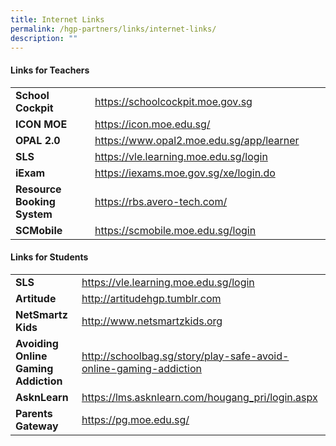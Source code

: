 ```yaml
---
title: Internet Links
permalink: /hgp-partners/links/internet-links/
description: ""
---
```

<h4><strong>Links for Teachers</strong></h4>
<table width="0">
<tbody>
<tr>
<td width="188"><strong>School Cockpit</strong></td>
<td width="435"><a href="http://schoolcockpit.moe.gov.sg/">https://schoolcockpit.moe.gov.sg</a></td>
</tr>
<tr>
<td width="188"><strong>ICON MOE</strong></td>
<td width="435"><a href="https://icon.moe.edu.sg/">https://icon.moe.edu.sg/</a></td>
</tr>
<tr>
<td width="188"><strong>OPAL 2.0</strong></td>
<td width="435"><a href="https://www.opal2.moe.edu.sg/app/learner">https://www.opal2.moe.edu.sg/app/learner</a></td>
</tr>
<tr>
<td width="188"><strong>SLS</strong></td>
<td width="435"><a href="https://vle.learning.moe.edu.sg/login">https://vle.learning.moe.edu.sg/login</a></td>
</tr>
<tr>
<td width="188"><strong>iExam</strong></td>
<td width="435"><a href="https://iexams.moe.gov.sg/xe/login.do">https://iexams.moe.gov.sg/xe/login.do</a></td>
</tr>
<tr>
<td width="188"><strong>Resource Booking System</strong></td>
<td width="435"><a href="https://rbs.avero-tech.com/">https://rbs.avero-tech.com/</a></td>
</tr>
<tr>
<td width="188"><strong>SCMobile</strong></td>
<td width="435"><a href="https://scmobile.moe.edu.sg/login">https://scmobile.moe.edu.sg/login</a></td>
</tr>
</tbody>
</table>
<h4><strong>Links for Students</strong></h4>
<table width="625">
<tbody>
<tr>
<td><strong>SLS</strong></td>
<td><a href="https://vle.learning.moe.edu.sg/login">https://vle.learning.moe.edu.sg/login</a></td>
</tr>
<tr>
<td><strong>Artitude</strong></td>
<td><a href="http://artitudehgp.tumblr.com/">http://artitudehgp.tumblr.com</a></td>
</tr>
<tr>
<td><strong>NetSmartz Kids</strong></td>
<td><a href="http://www.netsmartzkids.org/">http://www.netsmartzkids.org</a></td>
</tr>
<tr>
<td><strong>Avoiding Online Gaming Addiction</strong></td>
<td><a href="http://schoolbag.sg/story/play-safe-avoid-online-gaming-addiction">http://schoolbag.sg/story/play-safe-avoid-online-gaming-addiction</a></td>
</tr>
<tr>
<td><strong>AsknLearn</strong></td>
<td><a href="https://lms.asknlearn.com/hougang_pri/login.aspx">https://lms.asknlearn.com/hougang_pri/login.aspx</a></td>
</tr>
<tr>
<td><strong>Parents Gateway</strong></td>
<td><a href="https://pg.moe.edu.sg/">https://pg.moe.edu.sg/</a></td>
</tr>
</tbody>
</table>